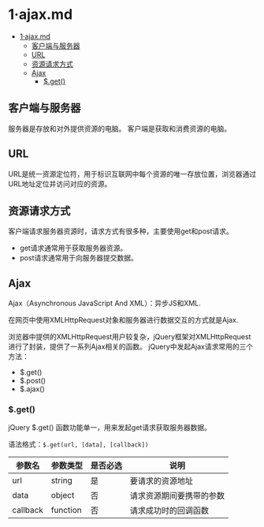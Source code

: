 # 1·ajax.md

<!-- TOC -->
* [1·ajax.md](#1ajaxmd)
  * [客户端与服务器](#客户端与服务器)
  * [URL](#url)
  * [资源请求方式](#资源请求方式)
  * [Ajax](#ajax)
    * [$.get()](#get--)
<!-- TOC -->

## 客户端与服务器
服务器是存放和对外提供资源的电脑。
客户端是获取和消费资源的电脑。

## URL
URL是统一资源定位符，用于标识互联网中每个资源的唯一存放位置，浏览器通过URL地址定位并访问对应的资源。

## 资源请求方式
客户端请求服务器资源时，请求方式有很多种，主要使用get和post请求。

- get请求通常用于获取服务器资源。
- post请求通常用于向服务器提交数据。

## Ajax
Ajax（Asynchronous JavaScript And XML）：异步JS和XML.

在网页中使用XMLHttpRequest对象和服务器进行数据交互的方式就是Ajax.

浏览器中提供的XMLHttpRequest用户较复杂，jQuery框架对XMLHttpRequest进行了封装，提供了一系列Ajax相关的函数。
jQuery中发起Ajax请求常用的三个方法：
- $.get()
- $.post()
- $.ajax()

### $.get()
jQuery $.get() 函数功能单一，用来发起get请求获取服务器数据。

语法格式：`$.get(url, [data], [callback])`

| 参数名      | 参数类型     | 是否必选 | 说明           |
|----------|----------|------|--------------|
| url      | string   | 是    | 要请求的资源地址     |
| data     | object   | 否    | 请求资源期间要携带的参数 |
| callback | function | 否    | 请求成功时的回调函数   |














